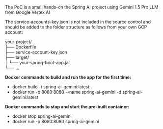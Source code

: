 The PoC is a small hands-on the Spring AI project using Gemini 1.5 Pro LLM from Google Vertex AI

The service-accounts-key.json is not included in the source control and should be added to the folder structure as follows from your own GCP account:

your-project/  
├── Dockerfile  
├── service-account-key.json  
├── target/  
│   └── your-spring-boot-app.jar  
└── ...  

**Docker commands to build and run the app for the first time:**

* docker build -t spring-ai-gemini:latest .
* docker run -p 8080:8080 --name spring-ai-gemini -d spring-ai-gemini:latest

**Docker commands to stop and start the pre-built container:**

* docker stop spring-ai-gemini
* docker run -p 8080:8080 spring-ai-gemini
